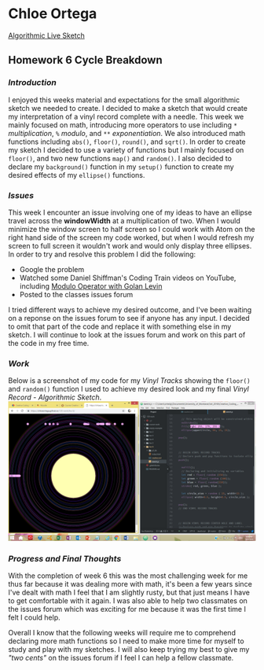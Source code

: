 # Chloe Ortega

[Algorithmic Live Sketch](https://chloeortega.github.io/120-work/hw-6/)

## Homework 6 Cycle Breakdown

### *Introduction*

I enjoyed this weeks material and expectations
for the small algorithmic sketch we needed to create. I decided to make a sketch that would create my interpretation of a vinyl record complete with a needle. This week we mainly focused on math, introducing more operators to use including `*` *multiplication*, `%` *modulo*, and `**` *exponentiation*. We also introduced math functions including `abs()`, `floor()`, `round()`, and `sqrt()`. In order to create my sketch I decided to use a variety of functions but I mainly focused on `floor()`, and two new functions `map()` and `random()`. I also decided to declare my `background()` function in my `setup()` function to create my desired effects of my `ellipse()` functions.


### *Issues*

This week I encounter an issue involving one of my ideas to have an ellipse travel across the **windowWidth** at a multiplication of two. When I would minimize the window screen to half screen so I could work with Atom on the right hand side of the screen my code worked, but when I would refresh my screen to full screen it wouldn't work and would only display three ellipses. In order to try and resolve this problem I did the following:

- Google the problem
- Watched some Daniel Shiffman's Coding Train videos on YouTube, including [Modulo Operator with Golan Levin](https://www.youtube.com/watch?v=r5Iy3v1co0A&feature=youtu.be)
- Posted to the classes issues forum

I tried different ways to achieve my desired outcome, and I've been waiting on a reponse on the issues forum to see if anyone has any input. I decided to omit that part of the code and replace it with something else in my sketch. I will continue to look at the issues forum and work on this part of the code in my free time.


### *Work*

Below is a screenshot of my code for my *Vinyl Tracks* showing the `floor()` and `random()` function I used to achieve my desired look and my final *Vinyl Record - Algorithmic Sketch*.
![This is my final Vinyl Record - Algorithmic Sketch and sample of code](final_vinyl.png)


### *Progress and Final Thoughts*

With the completion of week 6 this was the most challenging week for me thus far because it was dealing more with math, it's been a few years since I've dealt with math I feel that I am slightly rusty, but that just means I have to get comfortable with it again. I was also able to help two classmates on the issues forum which was exciting for me because it was the first time I felt I could help.

Overall I know that the following weeks will require me to comprehend declaring more math functions so I need to make more time for myself to study and play with my sketches. I will also keep trying my best to give my *"two cents"* on the issues forum if I feel I can help a fellow classmate.
